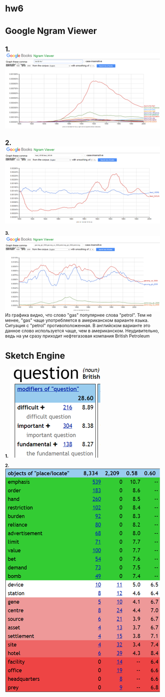 # hw6
# Google Ngram Viewer
__1.__ 
![](https://raw.githubusercontent.com/VladislavRukhlin/hw6/master/TASK1%2021%5E33.PNG)
---

__2.__
![](https://raw.githubusercontent.com/VladislavRukhlin/hw6/master/TASK2.PNG)
---
__3.__
![](https://raw.githubusercontent.com/VladislavRukhlin/hw6/master/TASK3.PNG)
Из графика видно, что слово "gas" популярнее слова "petrol". Тем не менее, "gas" чаще употребляется в американском варианте языка. Ситуация с "petrol" противоположенная. В английском варианте это данное слово используется чаще, чем в американском. Неудивительно, ведь на ум сразу приходит нефтегазовая компания British Petroleum

 
 # Sketch Engine
 __1.__
 ![](https://raw.githubusercontent.com/VladislavRukhlin/hw6/master/TASK1%20SKETCH.PNG)
 
 __2.__
 ![](https://raw.githubusercontent.com/VladislavRukhlin/hw6/master/TASK2%20SKETCH.PNG)
 
